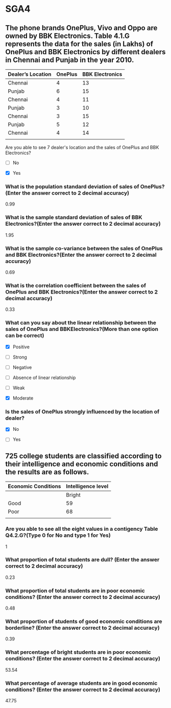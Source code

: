 # SGA4

## **The phone brands OnePlus, Vivo and Oppo are owned by BBK Electronics. Table 4.1.G represents the data for the sales (in Lakhs) of OnePlus and BBK Electronics by different dealers in Chennai and Punjab in the year 2010.**

| **Dealer’s Location** | **OnePlus** | **BBK Electronics** |
|-------------------|---------|-----------------|
| Chennai           | 4       | 13              |
| Punjab            | 6       | 15              |
| Chennai           | 4       | 11              |
| Punjab            | 3       | 10              |
| Chennai           | 3       | 15              |
| Punjab            | 5       | 12              |
| Chennai           | 4       | 14              |
|                   |         |                 |
Are you able to see 7 dealer's location and the sales of OnePlus and BBK Electronics?

- [ ] No

- [x] Yes

### What is the population standard deviation of sales of OnePlus?(Enter the answer correct to 2 decimal accuracy)

0\.99

### What is the sample standard deviation of sales of BBK Electronics?(Enter the answer correct to 2 decimal accuracy)

1\.95

### What is the sample co-variance between the sales of OnePlus and BBK Electronics?(Enter the answer correct to 2 decimal accuracy)

0\.69

### What is the correlation coefficient between the sales of OnePlus and BBK Electronics?(Enter the answer correct to 2 decimal accuracy)

0\.33

### What can you say about the linear relationship between the sales of OnePlus and BBKElectronics?(More than one option can be correct)

- [x] Positive

- [ ] Strong

- [ ] Negative

- [ ] Absence of linear relationship

- [ ] Weak

- [x] Moderate

### Is the sales of OnePlus strongly influenced by the location of dealer?

- [x] No

- [ ] Yes

## **725 college students are classified according to their intelligence and economic conditions and the results are as follows.**

| **Economic Conditions** | **Intelligence level** |
|---------------------|--------------------|
|                     | Bright             |
| Good                | 59                 |
| Poor                | 68                 |
|                     |                    |
### Are you able to see all the eight values in a contigency Table Q4.2.G?(Type 0 for No and type 1 for Yes)

1

### What proportion of total students are dull? (Enter the answer correct to 2 decimal accuracy)

0\.23

### What proportion of total students are in poor economic conditions? (Enter the answer correct to 2 decimal accuracy)

0\.48

### What proportion of students of good economic conditions are borderline? (Enter the answer correct to 2 decimal accuracy)

0\.39

### What percentage of bright students are in poor economic conditions? (Enter the answer correct to 2 decimal accuracy)

53\.54

### What percentage of average students are in good economic conditions? (Enter the answer correct to 2 decimal accuracy)

47\.75